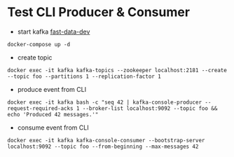 # Test CLI Producer & Consumer
- start kafka [fast-data-dev](https://github.com/Landoop/fast-data-dev)
```
docker-compose up -d
```
- create topic
```
docker exec -it kafka kafka-topics --zookeeper localhost:2181 --create --topic foo --partitions 1 --replication-factor 1
```
- produce event from CLI
```
docker exec -it kafka bash -c "seq 42 | kafka-console-producer --request-required-acks 1 --broker-list localhost:9092 --topic foo && echo 'Produced 42 messages.'"
```
- consume event from CLI
```
docker exec -it kafka kafka-console-consumer --bootstrap-server localhost:9092 --topic foo --from-beginning --max-messages 42
```
